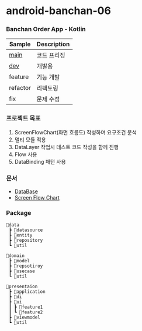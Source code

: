 # android-banchan-06 

### Banchan Order App - Kotlin

|     Sample     | Description |
| ------------- | ------------- |
| [main](https://github.com/woowa-techcamp-2022/android-banchan-06/tree/main) | 코드 프리징 |
| [dev](https://github.com/woowa-techcamp-2022/android-banchan-06/tree/dev) | 개발용 |
| feature | 기능 개발 |
| refactor | 리팩토링 |
| fix | 문제 수정 |


### 프로젝트 목표
1. ScreenFlowChart(화면 흐름도) 작성하며 요구조건 분석  
2. 멀티 모듈 적용
3. DataLayer 작업시 테스트 코드 작성을 함께 진행  
4. Flow 사용  
5. DataBinding 패턴 사용

### 문서
- [DataBase](https://github.com/woowa-techcamp-2022/android-banchan-06/wiki/DataBase)
- [Screen Flow Chart](https://www.figma.com/file/F0vYnq5AxA6XiqTaFKslbY/%5B%EB%B0%98%EC%B0%AC%EC%A3%BC%EB%AC%B8%EC%95%B1%5D-Screen-Flow-Chart?node-id=0%3A1) 
 
 
 ### Package

``` 
📂data
 ┣ 📂datasource
 ┣ 📂entity
 ┣ 📂repository
 ┗ 📂util
  
📂domain
 ┣ 📂model
 ┣ 📂repsotiroy
 ┣ 📂usecase
 ┗ 📂util
 
📂presentaion
 ┣ 📂application
 ┣ 📂di
 ┣ 📂ui
 ┃ ┣ 📂feature1
 ┃ ┗ 📂feature2
 ┣ 📂viewmodel
 ┗ 📂util
```
